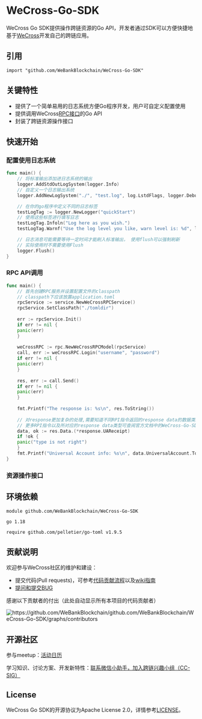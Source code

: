 # WeCross-Go-SDK
WeCross Go SDK提供操作跨链资源的Go API，开发者通过SDK可以方便快捷地基于[WeCross](https://github.com/WeBankBlockchain/WeCross)开发自己的跨链应用。

## 引用
    import "github.com/WeBankBlockchain/WeCross-Go-SDK"

## 关键特性
- 提供了一个简单易用的日志系统方便Go程序开发，用户可自定义配置使用
- 提供调用WeCross[RPC接口](https://wecross.readthedocs.io/zh_CN/latest/docs/manual/api.html)的Go API
- 封装了跨链资源操作接口

## 快速开始
### 配置使用日志系统
```go
func main() {
	// 将标准输出添加进日志系统的输出
	logger.AddStdOutLogSystem(logger.Info)
	// 自定义一个日志输出系统
	logger.AddNewLogSystem("./", "test.log", log.LstdFlags, logger.Debug)

	// 在你的go程序中定义不同的日志标签
	testLogTag := logger.NewLogger("quickStart")
	// 使用这些标签进行填写日志
	testLogTag.Infoln("Log here as you wish.")
	testLogTag.Warnf("Use the log level you like, warn level is: %d", logger.Warn)

	// 日志消息可能需要等待一定时间才能刷入标准输出， 使用flush可以强制刷新
	// 实际使用时不需要使用Flush
	logger.Flush()
}
```

### RPC API调用
```go
func main() {
    // 首先创建RPC服务并设置配置文件的classpath
    // classpath下应该放置application.toml
    rpcService := service.NewWeCrossRPCService()
    rpcService.SetClassPath("./tomldir")
    
    err := rpcService.Init()
    if err != nil {
    panic(err)
    }
    
    weCrossRPC := rpc.NewWeCrossRPCModel(rpcService)
    call, err := weCrossRPC.Login("username", "password")
    if err != nil {
    panic(err)
    }
    
    res, err := call.Send()
    if err != nil {
    panic(err)
    }
    
    fmt.Printf("The response is: %s\n", res.ToString())
    
    // 对response更加复杂的处理,需要知道不同RPI指令返回的response data的数据类型
    // 更多RPI指令以及所对应的response data类型可查阅官方文档中的WeCross-Go-SDK说明
    data, ok := res.Data.(*response.UAReceipt)
    if !ok {
    panic("type is not right")
    }
    fmt.Printf("Universal Account info: %s\n", data.UniversalAccount.ToString())
}
```

### 资源操作接口


## 环境依赖
```
module github.com/WeBankBlockchain/WeCross-Go-SDK

go 1.18

require github.com/pelletier/go-toml v1.9.5
```



## 贡献说明

欢迎参与WeCross社区的维护和建设：

- 提交代码(Pull requests)，可参考[代码贡献流程](./CONTRIBUTING.md)以及[wiki指南](https://github.com/WeBankBlockchain/WeCross/wiki/贡献代码)
- [提问和提交BUG](https://github.com/WeBankBlockchain/WeCross-Go-SDK/issues/new)

感谢以下贡献者的付出（此处自动显示所有本项目的代码贡献者）

<img src="https://contrib.rocks/image?repo=WeBankBlockchain/WeCross-Go-SDK" alt="https://github.com/WeBankBlockchain/github.com/WeBankBlockchain/WeCross-Go-SDK/graphs/contributors" style="zoom:100%;" />

## 开源社区

参与meetup：[活动日历](https://github.com/WeBankBlockchain/WeCross/wiki#%E6%B4%BB%E5%8A%A8%E6%97%A5%E5%8E%86)

学习知识、讨论方案、开发新特性：[联系微信小助手，加入跨链兴趣小组（CC-SIG）](https://wecross.readthedocs.io/zh_CN/latest/docs/community/cc-sig.html#id3)

## License

WeCross Go SDK的开源协议为Apache License 2.0，详情参考[LICENSE](./LICENSE)。
